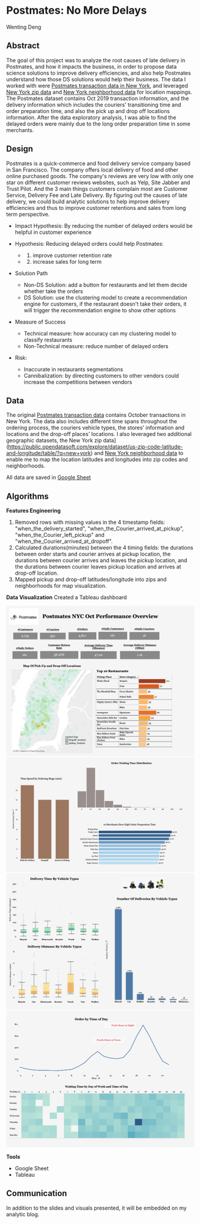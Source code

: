 # Postmates: No More Delays
Wenting Deng

## Abstract
The goal of this project was to analyze the root causes of late delivery in Postmates, and how it impacts the business, in order to propose data science solutions to improve delivery efficiencies, and also help Postmates understand how those DS solutions would help their business. The data I worked with were [Postmates transaction data in New York](https://postmates.com/developer), and leveraged [New York zip data](https://public.opendatasoft.com/explore/dataset/us-zip-code-latitude-and-longitude/table/?q=new+york) and [New York neighborhood data](https://www.unitedstateszipcodes.org/) for location mappings. The Postmates dataset contains Oct 2019 transaction information, and the delivery information which includes the couriers' transitioning time and order preparation time, and also the pick up and drop off locations information. After the data exploratory analysis, I was able to find the delayed orders were mainly due to the long order preparation time in some merchants.

## Design
Postmates is a quick-commerce and food delivery service company based in San Francisco. The company offers local delivery of food and other online purchased goods. The company's reviews are very low with only one star on different customer reviews websites, such as Yelp, Site Jabber and Trust Pilot. And the 3 main things customers complain most are Customer Service, Delivery Fee and Late Delivery. By figuring out the causes of late delivery, we could build analytic solutions to help improve delivery efficiencies and thus to improve customer retentions and sales from long term perspective.

* Impact Hypothesis:
  By reducing the number of delayed orders would be helpful in customer experience

* Hypothesis:
  Reducing delayed orders could help Postmates:
    * 1) improve customer retention rate
    * 2) increase sales for long term

* Solution Path
    * Non-DS Solution: add a button for restaurants and let them decide whether take the orders
    * DS Solution: use the clustering model to create a recommendation engine for customers, if the restaurant doesn't take their orders, it will trigger the recommendation engine to show other options

* Measure of Success
    * Technical measure: how accuracy can my clustering model to classify restaurants
    * Non-Technical measure: reduce number of delayed orders

* Risk:
    * Inaccurate in restaurants segmentations
    * Cannibalization: by directing customers to other vendors could increase the competitions between vendors

## Data
The original [Postmates transaction data](https://postmates.com/developer) contains October transactions in New York. The data also includes different time spans throughout the ordering process, the couriers vehicle types, the stores' information and locations and the drop-off places' locations.
I also leveraged two additional geographic datasets, the New York zip data](https://public.opendatasoft.com/explore/dataset/us-zip-code-latitude-and-longitude/table/?q=new+york) and [New York neighborhood data](https://www.unitedstateszipcodes.org/) to enable me to map the location latitudes and longitudes into zip codes and neighborhoods.

All data are saved in [Google Sheet](https://docs.google.com/spreadsheets/d/1VyWN_5H-YmwAPNNFMHLxe733YQuLW-zQKwMWBWJcuoY/edit?usp=sharing)


## Algorithms
**Features Engineering**
1. Removed rows with missing values in the 4 timestamp fields: "when_the_delivery_started", "when_the_Courier_arrived_at_pickup", "when_the_Courier_left_pickup" and "when_the_Courier_arrived_at_dropoff".
2. Calculated durations(minutes) between the 4 timing fields: the durations between order starts and courier arrives at pickup location, the durations between courier arrives and leaves the pickup location, and the durations between courier leaves pickup location and arrives at drop-off location.
3. Mapped pickup and drop-off latitudes/longitude into zips and neighborhoods for map visualization.

**Data Visualization**
Created a Tableau dashboard

<img src="vis/Dashboard 1.png">

<img src="vis/Dashboard 2.png">

<img src="vis/Appendix1.png">

<img src="vis/Appendix2.png">


**Tools**
* Google Sheet
* Tableau


## Communication
In addition to the slides and visuals presented, it will be embedded on my analytic blog.

